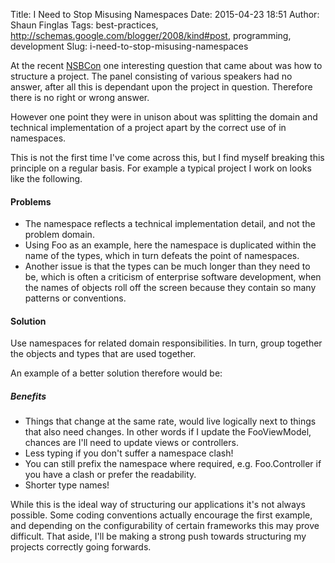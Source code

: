 Title: I Need to Stop Misusing Namespaces
Date: 2015-04-23 18:51
Author: Shaun Finglas
Tags: best-practices, http://schemas.google.com/blogger/2008/kind#post, programming, development
Slug: i-need-to-stop-misusing-namespaces

At the recent [NSBCon](https://skillsmatter.com/conferences/6198-nsbcon)
one interesting question that came about was how to structure a project.
The panel consisting of various speakers had no answer, after all this
is dependant upon the project in question. Therefore there is no right
or wrong answer.

However one point they were in unison about was splitting the domain and
technical implementation of a project apart by the correct use of in
namespaces.

This is not the first time I've come across this, but I find myself
breaking this principle on a regular basis. For example a typical
project I work on looks like the following.

<script src="https://gist.github.com/Finglas/0b32973c8a339f283c60.js"></script>
#### Problems

-   The namespace reflects a technical implementation detail, and not
    the problem domain.
-   Using Foo as an example, here the namespace is duplicated within the
    name of the types, which in turn defeats the point of namespaces.
-   Another issue is that the types can be much longer than they need to
    be, which is often a criticism of enterprise software development,
    when the names of objects roll off the screen because they contain
    so many patterns or conventions.

#### Solution

Use namespaces for related domain responsibilities. In turn, group
together the objects and types that are used together.

An example of a better solution therefore would be:

<script src="https://gist.github.com/Finglas/b29e133fad03dd9430a7.js"></script>
##### Benefits

-   Things that change at the same rate, would live logically next to
    things that also need changes. In other words if I update the
    FooViewModel, chances are I'll need to update views or controllers.
-   Less typing if you don't suffer a namespace clash!
-   You can still prefix the namespace where required, e.g.
    Foo.Controller if you have a clash or prefer the readability.
-   Shorter type names!

While this is the ideal way of structuring our applications it's not
always possible. Some coding conventions actually encourage the first
example, and depending on the configurability of certain frameworks this
may prove difficult. That aside, I'll be making a strong push towards
structuring my projects correctly going forwards.

</p>

